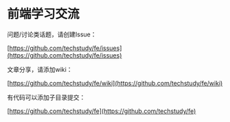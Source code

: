 前端学习交流
=========================


问题/讨论类话题，请创建Issue：


[https://github.com/techstudy/fe/issues](https://github.com/techstudy/fe/issues)



文章分享，请添加wiki：


[https://github.com/techstudy/fe/wiki](https://github.com/techstudy/fe/wiki)


有代码可以添加子目录提交： 

[https://github.com/techstudy/fe](https://github.com/techstudy/fe)